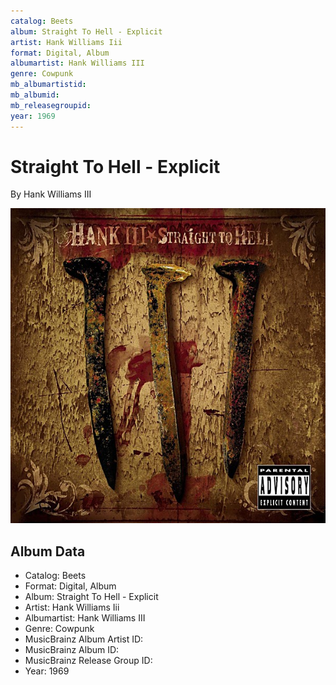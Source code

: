 ```yaml
---
catalog: Beets
album: Straight To Hell - Explicit
artist: Hank Williams Iii
format: Digital, Album
albumartist: Hank Williams III
genre: Cowpunk
mb_albumartistid: 
mb_albumid: 
mb_releasegroupid: 
year: 1969
---
```


# Straight To Hell - Explicit

By Hank Williams III

![](../../assets/beetscovers/Hank_Williams_Iii-Straight_To_Hell_-_Explicit.jpg)

## Album Data

- Catalog: Beets
- Format: Digital, Album
- Album: Straight To Hell - Explicit
- Artist: Hank Williams Iii
- Albumartist: Hank Williams III
- Genre: Cowpunk
- MusicBrainz Album Artist ID: 
- MusicBrainz Album ID: 
- MusicBrainz Release Group ID: 
- Year: 1969

